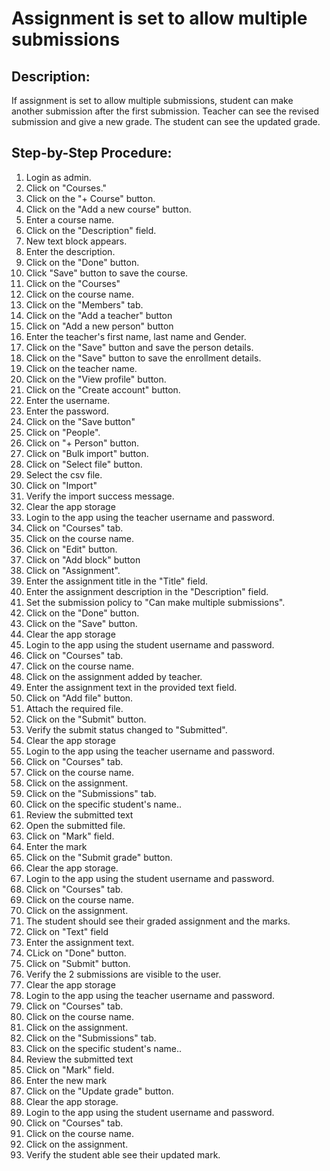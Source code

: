# Assignment is set to allow multiple submissions

## Description:

If assignment is set to allow multiple submissions, student can make another submission after the first submission. Teacher can see the revised submission and give a new grade. The student can see the updated grade.
  
  ## Step-by-Step Procedure:

1. Login as admin.
2. Click on "Courses."
3. Click on the "+ Course" button.
4. Click on the "Add a new course" button.
5. Enter a course name.
6. Click on the "Description" field.
7. New text block appears.
8. Enter the description.
9. Click on the "Done" button.
10. Click "Save" button to save the course.
11. Click on the "Courses"
12. Click on the course name.
13. Click on the "Members" tab.
14. Click on the "Add a teacher" button
15. Click on "Add a new person" button
16. Enter the teacher's first name, last name and Gender.
17. Click on the "Save" button and save the person details.
18. Click on the "Save" button to save the enrollment details.
19. Click on the teacher name.
20. Click on the "View profile" button.
21. Click on the "Create account" button.
22. Enter the username.
23. Enter the password.
24. Click on the "Save button"
25. Click on "People".
26. Click on "+ Person" button.
27. Click on "Bulk import" button.
28. Click on "Select file" button.
29. Select the csv file.
30. Click on "Import"
31. Verify the import success message.
32. Clear the app storage
33. Login to the app using the teacher username and password.
34. Click on "Courses" tab.
35. Click on the course name.
36. Click on "Edit" button.
37. Click on "Add block" button
38. Click on "Assignment".
39. Enter the assignment title in the "Title" field.
40. Enter the assignment description in the "Description" field.
41. Set the submission policy to "Can make multiple submissions".
42. Click on the "Done" button.
43. Click on the "Save" button.
44. Clear the app storage
45. Login to the app using the student username and password.
46. Click on "Courses" tab.
47. Click on the course name.
48. Click on the assignment added by teacher.
49. Enter the assignment text in the provided text field.
50. Click on "Add file" button.
51. Attach the required file.
52. Click on the "Submit" button.
53. Verify the submit status changed to "Submitted".
54. Clear the app storage
55. Login to the app using the teacher username and password.
56. Click on "Courses" tab.
57. Click on the course name.
58. Click on the assignment.
59. Click on the "Submissions" tab.
60. Click on the specific student's name..
61. Review the submitted text
62. Open the submitted file.
63. Click on "Mark" field.
64. Enter the mark
65. Click on the "Submit grade" button.
66. Clear the app storage.
67. Login to the app using the student username and password.
68. Click on "Courses" tab.
69. Click on the course name.
70. Click on the assignment.
71. The student should see their graded assignment and the marks. 
72. Click on "Text" field 
73. Enter the assignment text. 
74. CLick on "Done" button. 
75. Click on "Submit" button. 
76. Verify the 2 submissions are visible to the user.
77. Clear the app storage 
78. Login to the app using the teacher username and password.
79. Click on "Courses" tab. 
80. Click on the course name. 
81. Click on the assignment. 
82. Click on the "Submissions" tab. 
83. Click on the specific student's name.. 
84. Review the submitted text 
85. Click on "Mark" field. 
86. Enter the new mark 
87. Click on the "Update grade" button. 
88. Clear the app storage. 
89. Login to the app using the student username and password.
90. Click on "Courses" tab. 
91. Click on the course name. 
92. Click on the assignment. 
93. Verify the student able see their updated mark.

